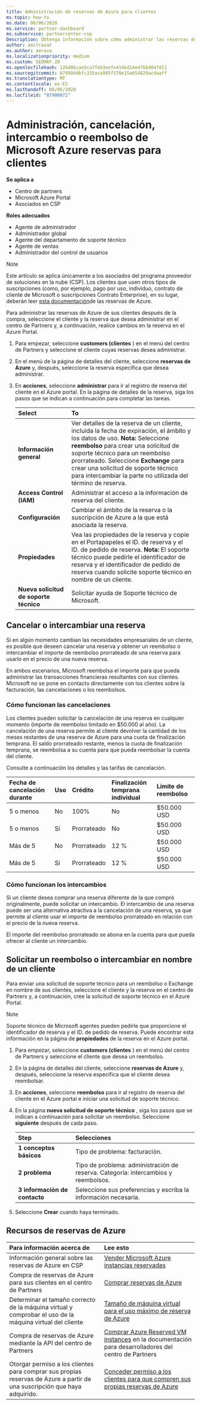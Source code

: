 ```yaml
---
title: Administración de reservas de Azure para clientes
ms.topic: how-to
ms.date: 08/06/2020
ms.service: partner-dashboard
ms.subservice: partnercenter-csp
Description: Obtenga información sobre cómo administrar las reservas de Azure para un cliente, incluido cómo cancelar una reserva, intercambiar una reserva o solicitar un reembolso.
author: amitravat
ms.author: amrava
ms.localizationpriority: medium
ms.custom: SEOMAY.20
ms.openlocfilehash: 126d8bcae5ca7feb3eefe414bd14e476b4047d11
ms.sourcegitcommit: b79504dbfc335aca995f370e15a654829acdaaff
ms.translationtype: MT
ms.contentlocale: es-ES
ms.lasthandoff: 08/06/2020
ms.locfileid: "87900072"
---
```

# <a name="manage-cancel-exchange-or-refund-microsoft-azure-reservations-for-customers"></a>Administración, cancelación, intercambio o reembolso de Microsoft Azure reservas para clientes

**Se aplica a**

- Centro de partners
- Microsoft Azure Portal 
- Asociados en CSP

**Roles adecuados**

- Agente de administrador
- Administrador global
- Agente del departamento de soporte técnico
- Agente de ventas
- Administrador del control de usuarios

> [!NOTE]
> Este artículo se aplica únicamente a los asociados del programa proveedor de soluciones en la nube (CSP). Los clientes que usen otros tipos de suscripciones (como, por ejemplo, pago por uso, individuo, contrato de cliente de Microsoft o suscripciones Contrato Enterprise), en su lugar, deberán leer [esta documentación](https://docs.microsoft.com/azure/cost-management-billing/reservations)de las reservas de Azure.

Para administrar las reservas de Azure de sus clientes después de la compra, seleccione el cliente y la reserva que desea administrar en el centro de Partners y, a continuación, realice cambios en la reserva en el Azure Portal.

1. Para empezar, seleccione **customers (clientes** ) en el menú del centro de Partners y seleccione el cliente cuyas reservas desea administrar. 

2. En el menú de la página de detalles del cliente, seleccione **reservas de Azure** y, después, seleccione la reserva específica que desea administrar.  

3. En **acciones**, seleccione **administrar** para ir al registro de reserva del cliente en el Azure portal. En la página de detalles de la reserva, siga los pasos que se indican a continuación para completar las tareas.  

    | **Select**   | **To**    |
    |:-----------------------------|:-----------------|
    | **Información general**   | Ver detalles de la reserva de un cliente, incluida la fecha de expiración, el ámbito y los datos de uso. **Nota:** Seleccione **reembolso** para crear una solicitud de soporte técnico para un reembolso prorrateado. Seleccione **Exchange** para crear una solicitud de soporte técnico para intercambiar la parte no utilizada del término de reserva.  
    | **Access Control (IAM)**   | Administrar el acceso a la información de reserva del cliente.|
    | **Configuración**   | Cambiar el ámbito de la reserva o la suscripción de Azure a la que está asociada la reserva.    |
    | **Propiedades**   | Vea las propiedades de la reserva y copie en el Portapapeles el ID. de reserva y el ID. de pedido de reserva. **Nota:** El soporte técnico puede pedirle el identificador de reserva y el identificador de pedido de reserva cuando solicite soporte técnico en nombre de un cliente.    |
    | **Nueva solicitud de soporte técnico**    | Solicitar ayuda de Soporte técnico de Microsoft.   |
 
## <a name="cancel-or-exchange-a-reservation"></a>Cancelar o intercambiar una reserva

Si en algún momento cambian las necesidades empresariales de un cliente, es posible que deseen cancelar una reserva y obtener un reembolso o intercambiar el importe de reembolso prorrateado de una reserva para usarlo en el precio de una nueva reserva.

En ambos escenarios, Microsoft reembolsa el importe para que pueda administrar las transacciones financieras resultantes con sus clientes. Microsoft no se pone en contacto directamente con los clientes sobre la facturación, las cancelaciones o los reembolsos.

### <a name="how-cancellations-work"></a>Cómo funcionan las cancelaciones

Los clientes pueden solicitar la cancelación de una reserva en cualquier momento (importe de reembolso limitado en $50.000 al año). La cancelación de una reserva permite al cliente devolver la cantidad de los meses restantes de una reserva de Azure para una cuota de finalización temprana. El saldo prorrateado restante, menos la cuota de finalización temprana, se reembolsa a su cuenta para que pueda reembolsar la cuenta del cliente. 

Consulte a continuación los detalles y las tarifas de cancelación.


|**Fecha de cancelación**<br> durante   |**Uso**    |**Crédito**  |**Finalización temprana**<br> individual    |**Límite de reembolso** | 
|:----------------------------------|:------------|:-----------|:--------------------------------|:--------------|
|5 o menos                         | No          | 100%       | No                              | $50.000 USD   |
|5 o menos                         | Sí         | Prorrateado  | No                              | $50.000 USD   |
|Más de 5                        | No          | Prorrateado  | 12 %                             | $50.000 USD   |
|Más de 5                        | Sí         | Prorrateado  | 12 %                             | $50.000 USD   |

### <a name="how-exchanges-work"></a>Cómo funcionan los intercambios 

Si un cliente desea comprar una reserva diferente de la que compró originalmente, puede solicitar un intercambio. El intercambio de una reserva puede ser una alternativa atractiva a la cancelación de una reserva, ya que permite al cliente usar el importe de reembolso prorrateado en relación con el precio de la nueva reserva. 

El importe del reembolso prorrateado se abona en la cuenta para que pueda ofrecer al cliente un intercambio.

## <a name="request-a-refund-or-exchange-on-behalf-of-a-customer"></a>Solicitar un reembolso o intercambiar en nombre de un cliente

Para enviar una solicitud de soporte técnico para un reembolso o Exchange en nombre de sus clientes, seleccione el cliente y la reserva en el centro de Partners y, a continuación, cree la solicitud de soporte técnico en el Azure Portal. 

>[!NOTE]
>Soporte técnico de Microsoft agentes pueden pedirle que proporcione el identificador de reserva y el ID. de pedido de reserva. Puede encontrar esta información en la página de **propiedades** de la reserva en el Azure portal.

1. Para empezar, seleccione **customers (clientes** ) en el menú del centro de Partners y seleccione el cliente que desea un reembolso. 

2. En la página de detalles del cliente, seleccione **reservas de Azure** y, después, seleccione la reserva específica que el cliente desea reembolsar.  

3. En **acciones**, seleccione **reembolso** para ir al registro de reserva del cliente en el Azure portal e iniciar una solicitud de soporte técnico.  

4. En la página **nueva solicitud de soporte técnico** , siga los pasos que se indican a continuación para solicitar un reembolso. Seleccione **siguiente** después de cada paso. 

   |**Step**                    |**Selecciones**    |
   |:---------------------------|:-----------------|
   |**1 conceptos básicos**                |Tipo de problema: facturación.  |
   |**2 problema**               |Tipo de problema: administración de reserva. Categoría: intercambios y reembolsos. |
   |**3 información de contacto**   |Seleccione sus preferencias y escriba la información necesaria. 

5. Seleccione **Crear** cuando haya terminado.

## <a name="azure-reservations-resources"></a>Recursos de reservas de Azure

|**Para información acerca de**   |**Lee esto**    |
|:-----------------------------|:-----------------|
|Información general sobre las reservas de Azure en CSP  | [Vender Microsoft Azure instancias reservadas](azure-reservations.md) |
|Compra de reservas de Azure para sus clientes en el centro de Partners   | [Comprar reservas de Azure](azure-reservations-buying.md) |
|Determinar el tamaño correcto de la máquina virtual y comprobar el uso de la máquina virtual del cliente   | [Tamaño de máquina virtual para el uso máximo de reserva de Azure](azure-usage.md)   |
|Compra de reservas de Azure mediante la API del centro de Partners | [Comprar Azure Reserved VM instances](https://docs.microsoft.com/partner-center/develop/purchase-azure-reservations) en la documentación para desarrolladores del centro de Partners   |
|Otorgar permiso a los clientes para comprar sus propias reservas de Azure a partir de una suscripción que haya adquirido. | [Conceder permiso a los clientes para que compren sus propias reservas de Azure](give-customers-permission.md)   |

